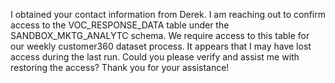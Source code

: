 
I obtained your contact information from Derek. I am reaching out to confirm access to the VOC_RESPONSE_DATA table under the SANDBOX_MKTG_ANALYTC schema. We require access to this table for our weekly customer360 dataset process. It appears that I may have lost access during the last run. Could you please verify and assist me with restoring the access? Thank you for your assistance!

